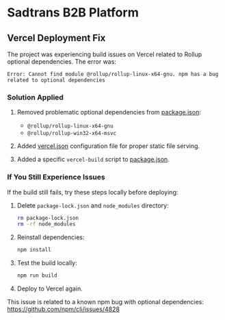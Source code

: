 # Sadtrans B2B Platform

## Vercel Deployment Fix

The project was experiencing build issues on Vercel related to Rollup optional dependencies. The error was:

```
Error: Cannot find module @rollup/rollup-linux-x64-gnu. npm has a bug related to optional dependencies
```

### Solution Applied

1. Removed problematic optional dependencies from [package.json](file:///c:/Users/HP/Downloads/dev/sadtrans/package.json):
   - `@rollup/rollup-linux-x64-gnu`
   - `@rollup/rollup-win32-x64-msvc`

2. Added [vercel.json](file:///c:/Users/HP/Downloads/dev/sadtrans/vercel.json) configuration file for proper static file serving.

3. Added a specific `vercel-build` script to [package.json](file:///c:/Users/HP/Downloads/dev/sadtrans/package.json).

### If You Still Experience Issues

If the build still fails, try these steps locally before deploying:

1. Delete `package-lock.json` and `node_modules` directory:
   ```bash
   rm package-lock.json
   rm -rf node_modules
   ```

2. Reinstall dependencies:
   ```bash
   npm install
   ```

3. Test the build locally:
   ```bash
   npm run build
   ```

4. Deploy to Vercel again.

This issue is related to a known npm bug with optional dependencies: https://github.com/npm/cli/issues/4828